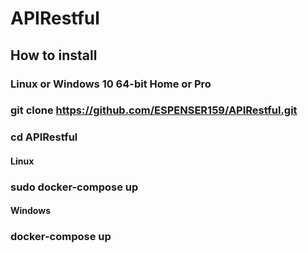 # APIRestful

## How to install

### Linux or Windows 10 64-bit Home or Pro

### git clone https://github.com/ESPENSER159/APIRestful.git

### cd APIRestful

#### Linux
### sudo docker-compose up

#### Windows
### docker-compose up
